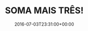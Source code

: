 ---
layout: post
title: "SOMA MAIS TRÊS!"
date: 2016-07-03T23:31:00+00:00
external_link: "http://globoesporte.globo.com/sp/campinas-e-regiao/blogs/especial-blog/torcedor-da-ponte-preta/post/soma-mais-tres.html"
categories: news "Blog Rafael Ras"
---